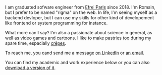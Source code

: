 I am graduated sofware engineer from [Efrei Paris](https://eng.efrei.fr/) since 2018. I'm Romain, but I prefer to be named
"rigma" on the web. In life, I'm seeing myself as a backend devloper, but I can use my skills for other kind of developement
like frontend or system programming for instance.

What more can I say? I'm also a passionate about science in general, as well as video games and cartoons. I like to make pastries
too during my spare time, espacially [crêpes](https://en.wikipedia.org/wiki/Cr%C3%AApe).

To reach me, you cand send me a message [on LinkedIn](https://linkedin.com/in/romain-failla) or [an email](mailto:rigbuntu@gmail.com).

You can find my academic and work experience below or you can also <a target="_blank" href="/ROMAIN_FAILLA_DEV_BACKEND_EN.pdf" rel="noopener" download>download a version of it</a>.
